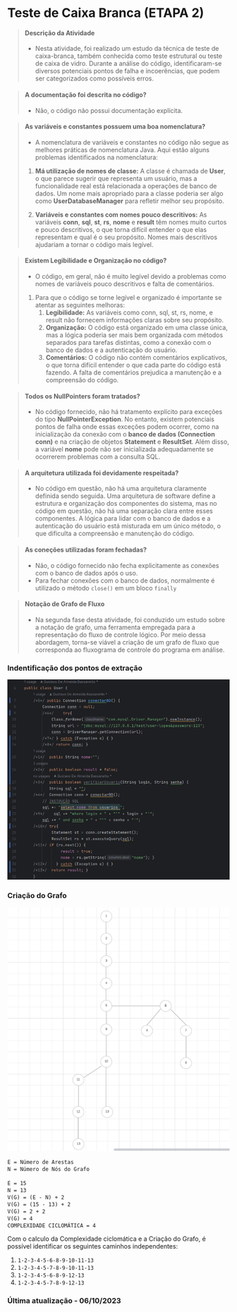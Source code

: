 # Teste de Caixa Branca (ETAPA 2)

> #### Descrição da Atividade
>
> - Nesta atividade, foi realizado um estudo da técnica de teste de caixa-branca, também conhecida como teste estrutural ou teste de caixa de vidro. Durante a análise do código, identificaram-se diversos potenciais pontos de falha e incoerências, que podem ser categorizados como possíveis erros.

> #### A documentação foi descrita no código?
> 
> - Não, o código não possui documentação explícita.


> #### As variáveis e constantes possuem uma boa nomenclatura?
> 
> - A nomenclatura de variáveis e constantes no código não segue as melhores práticas de nomenclatura Java. Aqui estão alguns problemas identificados na nomenclatura:
> 
  > 1. **Má utilização de nomes de classe:** A classe é chamada de **User**, o que parece sugerir que representa um usuário, mas a funcionalidade real está relacionada a operações de banco de dados. Um nome mais apropriado para a classe poderia ser algo como **UserDatabaseManager** para refletir melhor seu propósito.
  > 
> 
  > 2. **Variáveis e constantes com nomes pouco descritivos:** As variáveis **conn**, **sql**, **st**, **rs**, **nome** e **result** têm nomes muito curtos e pouco descritivos, o que torna difícil entender o que elas representam e qual é o seu propósito. Nomes mais descritivos ajudariam a tornar o código mais legível.
  
> #### Existem Legibilidade e Organização no código?
> 
> - O código, em geral, não é muito legível devido a problemas como nomes de variáveis pouco descritivos e falta de comentários.
> 1. Para que o código se torne legível e organizado é importante se atentar as seguintes melhoras:
>    1. **Legibilidade:** As variáveis como conn, sql, st, rs, nome, e result não fornecem informações claras sobre seu propósito.
>    2. **Organização:** O código está organizado em uma classe única, mas a lógica poderia ser mais bem organizada com métodos separados para tarefas distintas, como a conexão com o banco de dados e a autenticação do usuário.
>    3. **Comentários:** O código não contém comentários explicativos, o que torna difícil entender o que cada parte do código está fazendo. A falta de comentários prejudica a manutenção e a compreensão do código.

> #### Todos os NullPointers foram tratados?
> 
> - No código fornecido, não há tratamento explícito para exceções do tipo **NullPointerException**. No entanto, existem potenciais pontos de falha onde essas exceções podem ocorrer, como na inicialização da conexão com o **banco de dados (Connection conn)** e na criação de objetos **Statement** e **ResultSet**. Além disso, a variável **nome** pode não ser inicializada adequadamente se ocorrerem problemas com a consulta SQL. 

> #### A arquitetura utilizada foi devidamente respeitada?
> 
> - No código em questão, não há uma arquitetura claramente definida sendo seguida. Uma arquitetura de software define a estrutura e organização dos componentes do sistema, mas no código em questão, não há uma separação clara entre esses componentes. A lógica para lidar com o banco de dados e a autenticação do usuário está misturada em um único método, o que dificulta a compreensão e manutenção do código.

> #### As coneções utilizadas foram fechadas?
>
> - Não, o código fornecido não fecha explicitamente as conexões com o banco de dados após o uso.
> - Para fechar conexões com o banco de dados, normalmente é utilizado o método `close()` em um bloco `finally`

> #### Notação de Grafo de Fluxo
> 
> - Na segunda fase desta atividade, foi conduzido um estudo sobre a notação de grafo, uma ferramenta empregada para a representação do fluxo de controle lógico. Por meio dessa abordagem, torna-se viável a criação de um grafo de fluxo que corresponda ao fluxograma de controle do programa em análise.

### Indentificação dos pontos de extração

![Pontos de Extração](img/codigo.png)

### Criação do Grafo

![Notação de Grafo](img/grafo.png)
```
E = Número de Arestas
N = Número de Nós do Grafo

E = 15
N = 13
V(G) = (E - N) + 2
V(G) = (15 - 13) + 2
V(G) = 2 + 2
V(G) = 4
COMPLEXIDADE CICLOMÁTICA = 4
```

Com o calculo da Complexidade ciclomática e a Criação do Grafo, é possível identificar os seguintes caminhos independentes:

1. `1-2-3-4-5-6-8-9-10-11-13`
2. `1-2-3-4-5-7-8-9-10-11-13`
3. `1-2-3-4-5-6-8-9-12-13`
4. `1-2-3-4-5-7-8-9-12-13`

### Última atualização - 06/10/2023
    